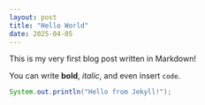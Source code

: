 ```yaml
---
layout: post
title: "Hello World"
date: 2025-04-05
---
```


This is my very first blog post written in Markdown!

You can write **bold**, _italic_, and even insert `code`.

```java
System.out.println("Hello from Jekyll!");
```
